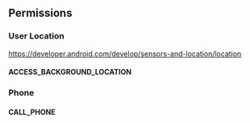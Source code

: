 


## Permissions

### User Location

https://developer.android.com/develop/sensors-and-location/location


#### ACCESS_BACKGROUND_LOCATION


### Phone

#### CALL_PHONE

